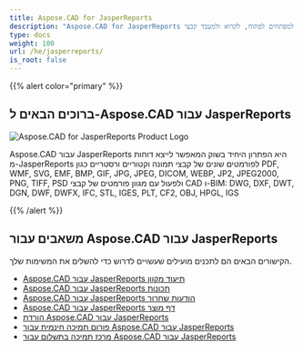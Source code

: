 ```yaml
---
title: Aspose.CAD for JasperReports
description: "Aspose.CAD for JasperReports מאפשר למפתחים לפתוח, לקרוא ולמעבד קבצי AutoCAD DWG, DXF, DWT וסוגי קבצים CAD ו-BIM אחרים, כגון: DGN, DWF, DWFX, IFC, STL, IGES, PLT, CF2, OBJ, HPGL, IGS."
type: docs
weight: 100
url: /he/jasperreports/
is_root: false
---
```


{{% alert color="primary" %}}

## **ברוכים הבאים ל-Aspose.CAD עבור JasperReports**

![Aspose.CAD for JasperReports Product Logo](/cad/_assets/home_3.png)

Aspose.CAD עבור JasperReports היא הפתרון היחיד בשוק המאפשר לייצא דוחות מ-JasperReports לפורמטים שונים של קבצי תמונה וקטוריים ורסטריים כגון PDF, WMF, SVG, EMF, BMP, GIF, JPG, JPEG, DICOM, WEBP, JP2, JPEG2000, PNG, TIFF, PSD ולפעול עם מגוון פורמטים של קבצי CAD ו-BIM: DWG, DXF, DWT, DGN, DWF, DWFX, IFC, STL, IGES, PLT, CF2, OBJ, HPGL, IGS

{{% /alert %}}

## **משאבים עבור Aspose.CAD עבור JasperReports**

הקישורים הבאים הם לתכנים מועילים שעשויים לדרוש כדי להשלים את המשימות שלך.

- [Aspose.CAD עבור JasperReports תיעוד מקוון](/he/cad/jasperreports/)
- [Aspose.CAD עבור JasperReports תכונות](/he/cad/jasperreports/features-overview/)
- [Aspose.CAD עבור JasperReports הודעות שחרור](https://releases.aspose.com/cad/jasperreports/release-notes/)
- [Aspose.CAD עבור JasperReports דף מוצר](https://products.aspose.com/cad/jasperreports/)
- [הורדת Aspose.CAD עבור JasperReports](https://downloads.aspose.com/cad/jasperreports)
- [פורום תמיכה חינמית עבור Aspose.CAD עבור JasperReports](https://forum.aspose.com/c/cad/19)
- [מרכז תמיכה בתשלום עבור Aspose.CAD עבור JasperReports](https://helpdesk.aspose.com/)
